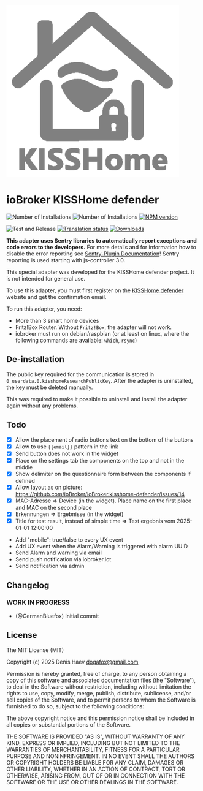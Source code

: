 ![Logo](admin/kisshome-defender.png)

# ioBroker KISSHome defender

![Number of Installations](http://iobroker.live/badges/kisshome-defender-installed.svg)
![Number of Installations](http://iobroker.live/badges/kisshome-defender-stable.svg)
[![NPM version](http://img.shields.io/npm/v/iobroker.kisshome-defender.svg)](https://www.npmjs.com/package/iobroker.kisshome-defender)

![Test and Release](https://github.com/ioBroker/ioBroker.kisshome-defender/workflows/Test%20and%20Release/badge.svg)
[![Translation status](https://weblate.iobroker.net/widgets/adapters/-/kisshome-defender/svg-badge.svg)](https://weblate.iobroker.net/engage/adapters/?utm_source=widget)
[![Downloads](https://img.shields.io/npm/dm/iobroker.kisshome-defender.svg)](https://www.npmjs.com/package/iobroker.kisshome-defender)

**This adapter uses Sentry libraries to automatically report exceptions and code errors to the developers.** For more details and for information how to disable the error reporting see [Sentry-Plugin Documentation](https://github.com/ioBroker/plugin-sentry#plugin-sentry)! Sentry reporting is used starting with js-controller 3.0.

This special adapter was developed for the KISSHome defender project. It is not intended for general use.

To use this adapter, you must first register on the [KISSHome defender](https://kisshome-defender.if-is.net) website and get the confirmation email.

To run this adapter, you need:

-   More than 3 smart home devices
-   Fritz!Box Router. Without `Fritz!Box`, the adapter will not work.
-   iobroker must run on debian/raspbian (or at least on linux, where the following commands are available: `which`, `rsync`)

## De-installation

The public key required for the communication is stored in `0_userdata.0.kisshomeResearchPublicKey`.
After the adapter is uninstalled, the key must be deleted manually.

This was required to make it possible to uninstall and install the adapter again without any problems.

## Todo
- [X] Allow the placement of radio buttons text on the bottom of the buttons
- [X] Allow to use `{{email}}` pattern in the link
- [X] Send button does not work in the widget
- [X] Place on the settings tab the components on the top and not in the middle
- [X] Show delimiter on the questionnaire form between the components if defined
- [X] Allow layout as on picture: https://github.com/ioBroker/ioBroker.kisshome-defender/issues/14
- [X] MAC-Adresse => Device (in the widget). Place name on the first place and MAC on the second place
- [X] Erkennungen => Ergebnisse (in the widget)
- [X] Title for test result, instead of simple time => Test ergebnis vom 2025-01-01 12:00:00
- Add "mobile": true/false to every UX event
- Add UX event when the Alarm/Warning is triggered with alarm UUID
- Send Alarm and warning via email
- Send push notification via iobroker.iot
- Send notification via admin

<!--
	Placeholder for the next version (at the beginning of the line):
	### **WORK IN PROGRESS**
-->

## Changelog
### **WORK IN PROGRESS**

-   (@GermanBluefox) Initial commit

## License

The MIT License (MIT)

Copyright (c) 2025 Denis Haev <dogafox@gmail.com>

Permission is hereby granted, free of charge, to any person obtaining a copy
of this software and associated documentation files (the "Software"), to deal
in the Software without restriction, including without limitation the rights
to use, copy, modify, merge, publish, distribute, sublicense, and/or sell
copies of the Software, and to permit persons to whom the Software is
furnished to do so, subject to the following conditions:

The above copyright notice and this permission notice shall be included in all
copies or substantial portions of the Software.

THE SOFTWARE IS PROVIDED "AS IS", WITHOUT WARRANTY OF ANY KIND, EXPRESS OR
IMPLIED, INCLUDING BUT NOT LIMITED TO THE WARRANTIES OF MERCHANTABILITY,
FITNESS FOR A PARTICULAR PURPOSE AND NONINFRINGEMENT. IN NO EVENT SHALL THE
AUTHORS OR COPYRIGHT HOLDERS BE LIABLE FOR ANY CLAIM, DAMAGES OR OTHER
LIABILITY, WHETHER IN AN ACTION OF CONTRACT, TORT OR OTHERWISE, ARISING FROM,
OUT OF OR IN CONNECTION WITH THE SOFTWARE OR THE USE OR OTHER DEALINGS IN THE
SOFTWARE.
